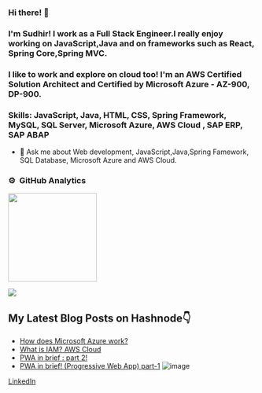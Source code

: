 <!-- ![A Full Stack Web Developer](https://media-exp1.licdn.com/dms/image/C561BAQEUTj_4I-fzJg/company-background_10000/0?e=2159024400&v=beta&t=ruawNuGMCiCJ15QAVo500lGifLXYFz-5EmGCI2aJhGM) >

<!---
- 👋 Hi, I’m @currently-not-available
- 👀 I’m interested in ...
- 🌱 I’m currently learning ...
- 💞️ I’m looking to collaborate on ...
- 📫 How to reach me ...
--->
### Hi there! 👋

### I'm Sudhir! I work as a Full Stack Engineer.I really enjoy working on JavaScript,Java and on frameworks such as React, Spring Core,Spring MVC.

### I like to work and explore on cloud too! I'm an AWS Certified Solution Architect and Certified by Microsoft Azure - AZ-900, DP-900.

### Skills: JavaScript, Java, HTML, CSS, Spring Framework, MySQL, SQL Server, Microsoft Azure, AWS Cloud , SAP ERP, SAP ABAP


<!-- - 🔭 I’m currently working on AWS -->
 
- 💬 Ask me about Web development, JavaScript,Java,Spring Famework, SQL Database, Microsoft Azure and AWS Cloud.

### ⚙️ &nbsp;GitHub Analytics

<p align="left">
<a href="https://github.com/saisudhir14">
<!--  <img height="180em" src="https://github-readme-stats-eight-theta.vercel.app/api?username=saisudhir14&show_icons=true&theme=vue-dark&include_all_commits=true&count_private=true" /> -->
  <img height="180em" src="https://github-readme-stats-eight-theta.vercel.app/api/top-langs/?username=saisudhir14&layout=compact&exclude_lang=java+r&theme=vue-dark" />
</a>
</p>

<!--
[<a Href='https://www.linkedin.com/in/sudhirdontha/' alt='Linkedin' height='40'>](https://www.linkedin.com/in/sudhirdontha/)  
<a href='https://archiveprogram.github.com/'><img src='https://raw.githubusercontent.com/acervenky/animated-github-badges/master/assets/acbadge.gif' width='40' height='40'></a> <a href='https://docs.github.com/en/developers'><img src='https://raw.githubusercontent.com/acervenky/animated-github-badges/master/assets/devbadge.gif' width='40' height='40'>-->
 
 
 ![](https://komarev.com/ghpvc/?username=saisudhir14)
 
## My Latest Blog Posts on Hashnode👇
<!-- HASHNODE_BLOG:START -->
- [How does Microsoft Azure work?](https://sudhirdontha.hashnode.dev/how-does-microsoft-azure-work-ckq9wrc3f01tvm0s1960ge1u1)
- [What is IAM? 
AWS Cloud](https://sudhirdontha.hashnode.dev/what-is-iam-aws-cloud-ckiue2r7g0emr33s11ja68kdn)
- [PWA in brief : 
part 2!](https://sudhirdontha.hashnode.dev/pwa-in-brief-part-2-ckisuh7ii05cb33s12bgmavyi)
- [PWA in brief! (Progressive Web App)
part-1](https://sudhirdontha.hashnode.dev/pwa-in-brief-part-1-ckisschlk04t433s1go6v4cqh)
![image](https://user-images.githubusercontent.com/55187887/230750277-9604e5f6-354a-4629-8d61-867bf4f1fcb1.png)
<!-- HASHNODE_BLOG:END -->
<!--## My Latest Blog Posts on Dev.to👇 -->
<!--BLOG-POST-LIST:START-->
<!--[![Latest blog post workflow](https://github.com/saisudhir14/saisudhir14/actions/workflows/blog_devto.yml/badge.svg)](https://github.com/saisudhir14/saisudhir14/actions/workflows/blog_devto.yml) -->
<!--BLOG-POST-LIST:END-->

<html>
 <a href="https://linkedin.com/in/saisudhir14"> LinkedIn
 <!--
 <img src="https://img.shields.io/badge/-Linkedin-0077B5?style=flat-square&logo=Linkedin&logoColor=white"/></a>
 -->
</html>
